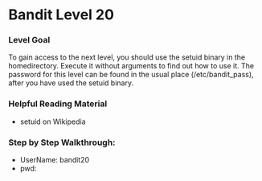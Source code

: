# Bandit Level 20

### Level Goal
To gain access to the next level, you should use the setuid binary in the homedirectory. Execute it without arguments to find out how to use it. The password for this level can be found in the usual place (/etc/bandit_pass), after you have used the setuid binary.

### Helpful Reading Material
- setuid on Wikipedia

### Step by Step Walkthrough:



* UserName: bandit20
* pwd: 